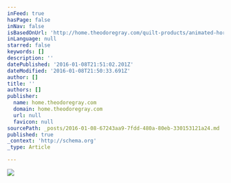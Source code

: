 ```yaml
---
inFeed: true
hasPage: false
inNav: false
isBasedOnUrl: 'http://home.theodoregray.com/quilt-products/animated-horse-quilt'
inLanguage: null
starred: false
keywords: []
description: ''
datePublished: '2016-01-08T21:51:02.201Z'
dateModified: '2016-01-08T21:50:33.691Z'
author: []
title: ''
authors: []
publisher:
  name: home.theodoregray.com
  domain: home.theodoregray.com
  url: null
  favicon: null
sourcePath: _posts/2016-01-08-67243aa9-7fdd-480a-80eb-330153121a24.md
published: true
_context: 'http://schema.org'
_type: Article

---
```

![](http://static1.squarespace.com/static/537b8325e4b065b57c13cdef/559ca991e4b03b77d9cab585/55427fdde4b0170199ecd2a8/1430421483049/Horse.gif?format=500w)